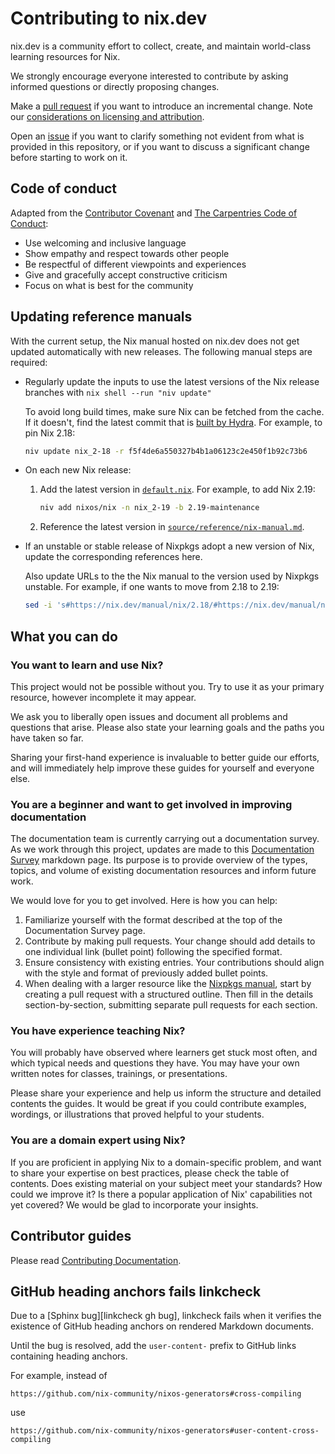 # Contributing to nix.dev

nix.dev is a community effort to collect, create, and maintain world-class learning resources for Nix.

We strongly encourage everyone interested to contribute by asking informed questions or directly proposing changes.

Make a [pull request](https://github.com/NixOS/nix.dev/pulls) if you want to introduce an incremental change.
Note our [considerations on licensing and attribution](#licensing-and-attribution).

Open an [issue](https://github.com/NixOS/nix.dev/issues) if you want to clarify something not evident from what is provided in this repository, or if you want to discuss a significant change before starting to work on it.

## Code of conduct

Adapted from the [Contributor Covenant] and [The Carpentries Code of Conduct]:

- Use welcoming and inclusive language
- Show empathy and respect towards other people
- Be respectful of different viewpoints and experiences
- Give and gracefully accept constructive criticism
- Focus on what is best for the community

[Contributor Covenant]: https://github.com/EthicalSource/contributor_covenant/blob/cd7fcf684249786b7f7d47ba49c23a6bcb3233eb/content/version/2/1/code_of_conduct.md
[The Carpentries Code of Conduct]: https://github.com/carpentries/docs.carpentries.org/blob/4691971d9f49544054410334140a4fd391a738da/topic_folders/policies/code-of-conduct.md

## Updating reference manuals

With the current setup, the Nix manual hosted on nix.dev does not get updated automatically with new releases.
The following manual steps are required:

- Regularly update the inputs to use the latest versions of the Nix release branches with `nix shell --run "niv update"`

  To avoid long build times, make sure Nix can be fetched from the cache.
  If it doesn't, find the latest commit that is [built by Hydra](https://hydra.nixos.org/project/nix). For example, to pin Nix 2.18:

  ```bash
  niv update nix_2-18 -r f5f4de6a550327b4b1a06123c2e450f1b92c73b6
  ```

- On each new Nix release:

  1. Add the latest version in [`default.nix`](./default.nix).
     For example, to add Nix 2.19:

     ```bash
     niv add nixos/nix -n nix_2-19 -b 2.19-maintenance
     ```

  2. Reference the latest version in [`source/reference/nix-manual.md`](./source/reference/nix-manual.md).

- If an unstable or stable release of Nixpkgs adopt a new version of Nix, update the corresponding references here.

  Also update URLs to the the Nix manual to the version used by Nixpkgs unstable.
  For example, if one wants to move from 2.18 to 2.19:
  ```bash
  sed -i 's#https://nix.dev/manual/nix/2.18/#https://nix.dev/manual/nix/2.19/#g' $(ls **/*.md)
  ```

## What you can do

### You want to learn and use Nix?

This project would not be possible without you.
Try to use it as your primary resource, however incomplete it may appear.

We ask you to liberally open issues and document all problems and questions that arise.
Please also state your learning goals and the paths you have taken so far.

Sharing your first-hand experience is invaluable to better guide our efforts, and will immediately help improve these guides for yourself and everyone else.

### You are a beginner and want to get involved in improving documentation

The documentation team is currently carrying out a documentation survey. As we work through this project, updates are made to this [Documentation Survey](./maintainers/working_groups/learning_journey/documentation-survey.md) markdown page.
Its purpose is to provide overview of the types, topics, and volume of existing documentation resources and inform future work.

We would love for you to get involved.
Here is how you can help:

1. Familiarize yourself with the format described at the top of the Documentation Survey page.
2. Contribute by making pull requests. Your change should add details to one individual link (bullet point) following the specified format.
3. Ensure consistency with existing entries. Your contributions should align with the style and format of previously added bullet points.
4. When dealing with a larger resource like the [Nixpkgs manual](https://nixos.org/manual/nixpkgs), start by creating a pull request with a structured outline. Then fill in the details section-by-section, submitting separate pull requests for each section.

### You have experience teaching Nix?

You will probably have observed where learners get stuck most often, and which typical needs and questions they have.
You may have your own written notes for classes, trainings, or presentations.

Please share your experience and help us inform the structure and detailed contents the guides.
It would be great if you could contribute examples, wordings, or illustrations that proved helpful to your students.

### You are a domain expert using Nix?

If you are proficient in applying Nix to a domain-specific problem, and want to share your expertise on best practices, please check the table of contents.
Does existing material on your subject meet your standards?
How could we improve it?
Is there a popular application of Nix' capabilities not yet covered?
We would be glad to incorporate your insights.

## Contributor guides

Please read [Contributing Documentation](https://nix.dev/contributing/documentation).

## GitHub heading anchors fails linkcheck

Due to a [Sphinx bug][linkcheck gh bug], linkcheck fails when it verifies the
existence of GitHub heading anchors on rendered Markdown documents.

Until the bug is resolved, add the `user-content-` prefix to GitHub links
containing heading anchors.

For example, instead of

```
https://github.com/nix-community/nixos-generators#cross-compiling
```

use

```
https://github.com/nix-community/nixos-generators#user-content-cross-compiling
```
